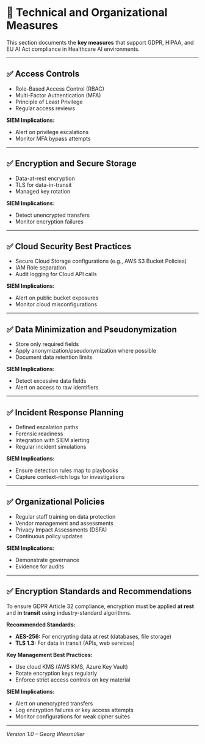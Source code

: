 # 📌 Technical and Organizational Measures

This section documents the **key measures** that support GDPR, HIPAA, and EU AI Act compliance in Healthcare AI environments.

---

## ✅ Access Controls

- Role-Based Access Control (RBAC)
- Multi-Factor Authentication (MFA)
- Principle of Least Privilege
- Regular access reviews

**SIEM Implications:**
- Alert on privilege escalations
- Monitor MFA bypass attempts

---

## ✅ Encryption and Secure Storage

- Data-at-rest encryption
- TLS for data-in-transit
- Managed key rotation

**SIEM Implications:**
- Detect unencrypted transfers
- Monitor encryption failures

---

## ✅ Cloud Security Best Practices

- Secure Cloud Storage configurations (e.g., AWS S3 Bucket Policies)
- IAM Role separation
- Audit logging for Cloud API calls

**SIEM Implications:**
- Alert on public bucket exposures
- Monitor cloud misconfigurations

---

## ✅ Data Minimization and Pseudonymization

- Store only required fields
- Apply anonymization/pseudonymization where possible
- Document data retention limits

**SIEM Implications:**
- Detect excessive data fields
- Alert on access to raw identifiers

---

## ✅ Incident Response Planning

- Defined escalation paths
- Forensic readiness
- Integration with SIEM alerting
- Regular incident simulations

**SIEM Implications:**
- Ensure detection rules map to playbooks
- Capture context-rich logs for investigations

---

## ✅ Organizational Policies

- Regular staff training on data protection
- Vendor management and assessments
- Privacy Impact Assessments (DSFA)
- Continuous policy updates

**SIEM Implications:**
- Demonstrate governance
- Evidence for audits

---

## ✅ Encryption Standards and Recommendations

To ensure GDPR Article 32 compliance, encryption must be applied **at rest** and **in transit** using industry-standard algorithms.

**Recommended Standards:**
- **AES-256:** For encrypting data at rest (databases, file storage)
- **TLS 1.3:** For data in transit (APIs, web services)

**Key Management Best Practices:**
- Use cloud KMS (AWS KMS, Azure Key Vault)
- Rotate encryption keys regularly
- Enforce strict access controls on key material

**SIEM Implications:**
- Alert on unencrypted transfers
- Log encryption failures or key access attempts
- Monitor configurations for weak cipher suites

---

*Version 1.0 – Georg Wiesmüller*

